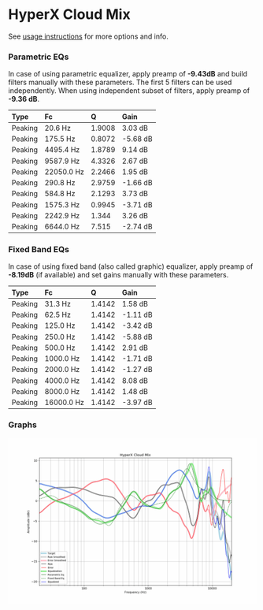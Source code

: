 # HyperX Cloud Mix
See [usage instructions](https://github.com/jaakkopasanen/AutoEq#usage) for more options and info.

### Parametric EQs
In case of using parametric equalizer, apply preamp of **-9.43dB** and build filters manually
with these parameters. The first 5 filters can be used independently.
When using independent subset of filters, apply preamp of **-9.36 dB**.

| Type    | Fc         |      Q | Gain     |
|:--------|:-----------|:-------|:---------|
| Peaking | 20.6 Hz    | 1.9008 | 3.03 dB  |
| Peaking | 175.5 Hz   | 0.8072 | -5.68 dB |
| Peaking | 4495.4 Hz  | 1.8789 | 9.14 dB  |
| Peaking | 9587.9 Hz  | 4.3326 | 2.67 dB  |
| Peaking | 22050.0 Hz | 2.2466 | 1.95 dB  |
| Peaking | 290.8 Hz   | 2.9759 | -1.66 dB |
| Peaking | 584.8 Hz   | 2.1293 | 3.73 dB  |
| Peaking | 1575.3 Hz  | 0.9945 | -3.71 dB |
| Peaking | 2242.9 Hz  | 1.344  | 3.26 dB  |
| Peaking | 6644.0 Hz  | 7.515  | -2.74 dB |

### Fixed Band EQs
In case of using fixed band (also called graphic) equalizer, apply preamp of **-8.19dB**
(if available) and set gains manually with these parameters.

| Type    | Fc         |      Q | Gain     |
|:--------|:-----------|:-------|:---------|
| Peaking | 31.3 Hz    | 1.4142 | 1.58 dB  |
| Peaking | 62.5 Hz    | 1.4142 | -1.11 dB |
| Peaking | 125.0 Hz   | 1.4142 | -3.42 dB |
| Peaking | 250.0 Hz   | 1.4142 | -5.88 dB |
| Peaking | 500.0 Hz   | 1.4142 | 2.91 dB  |
| Peaking | 1000.0 Hz  | 1.4142 | -1.71 dB |
| Peaking | 2000.0 Hz  | 1.4142 | -1.27 dB |
| Peaking | 4000.0 Hz  | 1.4142 | 8.08 dB  |
| Peaking | 8000.0 Hz  | 1.4142 | 1.48 dB  |
| Peaking | 16000.0 Hz | 1.4142 | -3.97 dB |

### Graphs
![](./HyperX%20Cloud%20Mix.png)